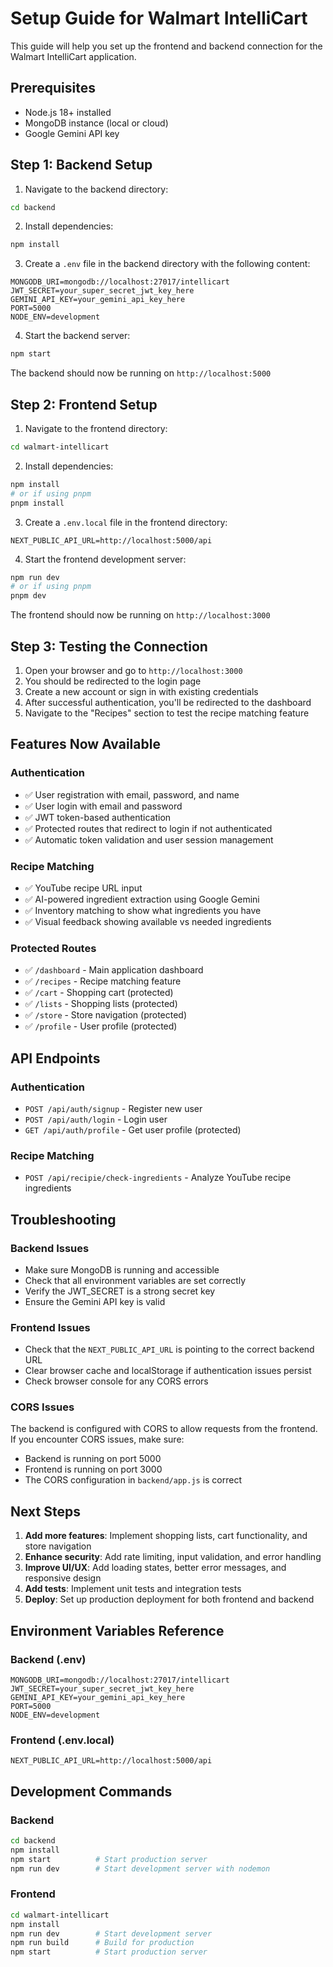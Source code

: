 # Setup Guide for Walmart IntelliCart

This guide will help you set up the frontend and backend connection for the Walmart IntelliCart application.

## Prerequisites

- Node.js 18+ installed
- MongoDB instance (local or cloud)
- Google Gemini API key

## Step 1: Backend Setup

1. Navigate to the backend directory:
```bash
cd backend
```

2. Install dependencies:
```bash
npm install
```

3. Create a `.env` file in the backend directory with the following content:
```env
MONGODB_URI=mongodb://localhost:27017/intellicart
JWT_SECRET=your_super_secret_jwt_key_here
GEMINI_API_KEY=your_gemini_api_key_here
PORT=5000
NODE_ENV=development
```

4. Start the backend server:
```bash
npm start
```

The backend should now be running on `http://localhost:5000`

## Step 2: Frontend Setup

1. Navigate to the frontend directory:
```bash
cd walmart-intellicart
```

2. Install dependencies:
```bash
npm install
# or if using pnpm
pnpm install
```

3. Create a `.env.local` file in the frontend directory:
```env
NEXT_PUBLIC_API_URL=http://localhost:5000/api
```

4. Start the frontend development server:
```bash
npm run dev
# or if using pnpm
pnpm dev
```

The frontend should now be running on `http://localhost:3000`

## Step 3: Testing the Connection

1. Open your browser and go to `http://localhost:3000`
2. You should be redirected to the login page
3. Create a new account or sign in with existing credentials
4. After successful authentication, you'll be redirected to the dashboard
5. Navigate to the "Recipes" section to test the recipe matching feature

## Features Now Available

### Authentication
- ✅ User registration with email, password, and name
- ✅ User login with email and password
- ✅ JWT token-based authentication
- ✅ Protected routes that redirect to login if not authenticated
- ✅ Automatic token validation and user session management

### Recipe Matching
- ✅ YouTube recipe URL input
- ✅ AI-powered ingredient extraction using Google Gemini
- ✅ Inventory matching to show what ingredients you have
- ✅ Visual feedback showing available vs needed ingredients

### Protected Routes
- ✅ `/dashboard` - Main application dashboard
- ✅ `/recipes` - Recipe matching feature
- ✅ `/cart` - Shopping cart (protected)
- ✅ `/lists` - Shopping lists (protected)
- ✅ `/store` - Store navigation (protected)
- ✅ `/profile` - User profile (protected)

## API Endpoints

### Authentication
- `POST /api/auth/signup` - Register new user
- `POST /api/auth/login` - Login user
- `GET /api/auth/profile` - Get user profile (protected)

### Recipe Matching
- `POST /api/recipie/check-ingredients` - Analyze YouTube recipe ingredients

## Troubleshooting

### Backend Issues
- Make sure MongoDB is running and accessible
- Check that all environment variables are set correctly
- Verify the JWT_SECRET is a strong secret key
- Ensure the Gemini API key is valid

### Frontend Issues
- Check that the `NEXT_PUBLIC_API_URL` is pointing to the correct backend URL
- Clear browser cache and localStorage if authentication issues persist
- Check browser console for any CORS errors

### CORS Issues
The backend is configured with CORS to allow requests from the frontend. If you encounter CORS issues, make sure:
- Backend is running on port 5000
- Frontend is running on port 3000
- The CORS configuration in `backend/app.js` is correct

## Next Steps

1. **Add more features**: Implement shopping lists, cart functionality, and store navigation
2. **Enhance security**: Add rate limiting, input validation, and error handling
3. **Improve UI/UX**: Add loading states, better error messages, and responsive design
4. **Add tests**: Implement unit tests and integration tests
5. **Deploy**: Set up production deployment for both frontend and backend

## Environment Variables Reference

### Backend (.env)
```env
MONGODB_URI=mongodb://localhost:27017/intellicart
JWT_SECRET=your_super_secret_jwt_key_here
GEMINI_API_KEY=your_gemini_api_key_here
PORT=5000
NODE_ENV=development
```

### Frontend (.env.local)
```env
NEXT_PUBLIC_API_URL=http://localhost:5000/api
```

## Development Commands

### Backend
```bash
cd backend
npm install
npm start          # Start production server
npm run dev        # Start development server with nodemon
```

### Frontend
```bash
cd walmart-intellicart
npm install
npm run dev        # Start development server
npm run build      # Build for production
npm start          # Start production server
``` 